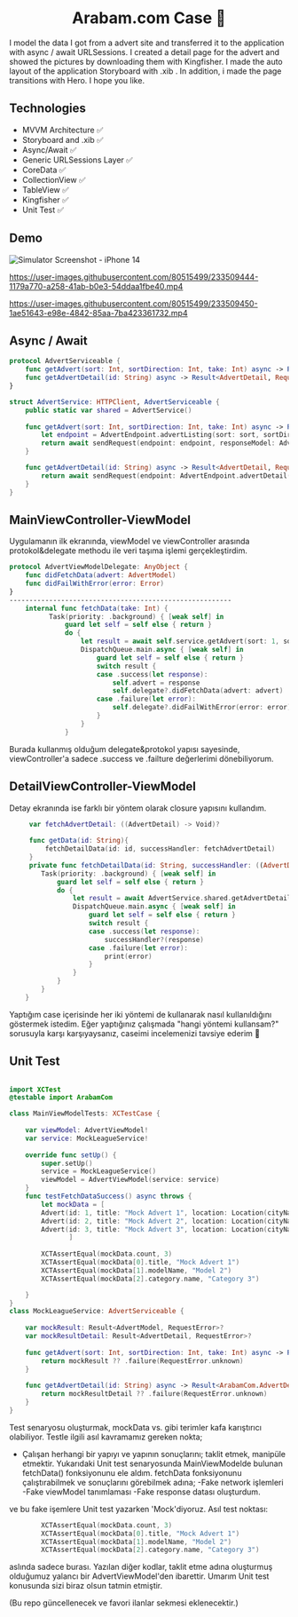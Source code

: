 <h1 align=center>Arabam.com Case 📰 </h1> 

I model the data I got from a advert site and transferred it to the application with async / await URLSessions. I created a detail page for the advert and showed the pictures by downloading them with Kingfisher. I made the auto layout of the application Storyboard with .xib . In addition, i made the page transitions with Hero. I hope you like.

## Technologies
+ MVVM Architecture ✅ 
+ Storyboard and .xib ✅
+ Async/Await ✅ 
+ Generic URLSessions Layer ✅ 
+ CoreData ✅
+ CollectionView ✅
+ TableView ✅
+ Kingfisher ✅ 
+ Unit Test ✅ 

## Demo
![Simulator Screenshot - iPhone 14](https://user-images.githubusercontent.com/80515499/233509655-7221a02a-cb80-45d9-945f-d7d3612a69b8.png)

https://user-images.githubusercontent.com/80515499/233509444-1179a770-a258-41ab-b0e3-54ddaa1fbe40.mp4 

https://user-images.githubusercontent.com/80515499/233509450-1ae51643-e98e-4842-85aa-7ba423361732.mp4

## Async / Await

```` swift
protocol AdvertServiceable {
    func getAdvert(sort: Int, sortDirection: Int, take: Int) async -> Result<AdvertModel, RequestError>
    func getAdvertDetail(id: String) async -> Result<AdvertDetail, RequestError>
}

struct AdvertService: HTTPClient, AdvertServiceable {
    public static var shared = AdvertService()
    
    func getAdvert(sort: Int, sortDirection: Int, take: Int) async -> Result<AdvertModel, RequestError> {
        let endpoint = AdvertEndpoint.advertListing(sort: sort, sortDirection: sortDirection, take: take)
        return await sendRequest(endpoint: endpoint, responseModel: AdvertModel.self)
    }

    func getAdvertDetail(id: String) async -> Result<AdvertDetail, RequestError>{
        return await sendRequest(endpoint: AdvertEndpoint.advertDetail(id: id), responseModel: AdvertDetail.self)
    }
}
````
## MainViewController-ViewModel

Uygulamanın ilk ekranında, viewModel ve viewController arasında protokol&delegate methodu ile veri taşıma işlemi gerçekleştirdim.

```` swift
protocol AdvertViewModelDelegate: AnyObject {
    func didFetchData(advert: AdvertModel)
    func didFailWithError(error: Error)
}
--------------------------------------------------------
    internal func fetchData(take: Int) {
          Task(priority: .background) { [weak self] in
              guard let self = self else { return }
              do {
                  let result = await self.service.getAdvert(sort: 1, sortDirection: 0, take: take)
                  DispatchQueue.main.async { [weak self] in
                      guard let self = self else { return }
                      switch result {
                      case .success(let response):
                          self.advert = response 
                          self.delegate?.didFetchData(advert: advert) 
                      case .failure(let error):
                          self.delegate?.didFailWithError(error: error) 
                      }
                  }
              }
````
Burada kullanmış olduğum delegate&protokol yapısı sayesinde, viewController'a sadece .success ve .failture değerlerimi dönebiliyorum.

## DetailViewController-ViewModel

Detay ekranında ise farklı bir yöntem olarak closure yapısını kullandım.
```` swift
     var fetchAdvertDetail: ((AdvertDetail) -> Void)?
    
     func getData(id: String){
         fetchDetailData(id: id, successHandler: fetchAdvertDetail)
     }
     private func fetchDetailData(id: String, successHandler: ((AdvertDetail) -> Void)?) {
        Task(priority: .background) { [weak self] in
            guard let self = self else { return }
            do {
                let result = await AdvertService.shared.getAdvertDetail(id: id)
                DispatchQueue.main.async { [weak self] in
                    guard let self = self else { return }
                    switch result {
                    case .success(let response):
                        successHandler?(response)
                    case .failure(let error):
                        print(error)
                    }
                }
            }
        }
    }
````
Yaptığım case içerisinde her iki yöntemi de kullanarak nasıl kullanıldığını göstermek istedim.
Eğer yaptığınız çalışmada "hangi yöntemi kullansam?" sorusuyla karşı karşıyaysanız, caseimi incelemenizi tavsiye ederim 🙂

## Unit Test 

```` swift

import XCTest
@testable import ArabamCom

class MainViewModelTests: XCTestCase {
    
    var viewModel: AdvertViewModel!
    var service: MockLeagueService!
    
    override func setUp() {
        super.setUp()
        service = MockLeagueService()
        viewModel = AdvertViewModel(service: service)
    }
    func testFetchDataSuccess() async throws {
        let mockData = [
        Advert(id: 1, title: "Mock Advert 1", location: Location(cityName: "Istanbul", townName: "Kadikoy"), category: Category(id: 1, name: "Category 1"), modelName: "Model 1", price: 1000, priceFormatted: "1,000 TL", date: "2022-04-22T10:20:30Z", dateFormatted: "22 Nisan 2022", photo: "https://via.placeholder.com/150", properties: [Property(name: "Property 1", value: "Value 1"), Property(name: "Property 2", value: "Value 2")]),
        Advert(id: 2, title: "Mock Advert 2", location: Location(cityName: "Istanbul", townName: "Besiktas"), category: Category(id: 2, name: "Category 2"), modelName: "Model 2", price: 2000, priceFormatted: "2,000 TL", date: "2022-04-21T09:10:20Z", dateFormatted: "21 Nisan 2022", photo: "https://via.placeholder.com/150", properties: [Property(name: "Property 3", value: "Value 3"), Property(name: "Property 4", value: "Value 4")]),
        Advert(id: 3, title: "Mock Advert 3", location: Location(cityName: "Ankara", townName: "Cankaya"), category: Category(id: 3, name: "Category 3"), modelName: "Model 3", price: 3000, priceFormatted: "3,000 TL", date: "2022-04-20T08:09:10Z", dateFormatted: "20 Nisan 2022", photo: "https://via.placeholder.com/150", properties: [Property(name: "Property 5", value: "Value 5"), Property(name: "Property 6", value: "Value 6")])
               ]
  
        XCTAssertEqual(mockData.count, 3)
        XCTAssertEqual(mockData[0].title, "Mock Advert 1")
        XCTAssertEqual(mockData[1].modelName, "Model 2")
        XCTAssertEqual(mockData[2].category.name, "Category 3")

    }
}
class MockLeagueService: AdvertServiceable {
    
    var mockResult: Result<AdvertModel, RequestError>?
    var mockResultDetail: Result<AdvertDetail, RequestError>?
    
    func getAdvert(sort: Int, sortDirection: Int, take: Int) async -> Result<ArabamCom.AdvertModel, ArabamCom.RequestError> {
        return mockResult ?? .failure(RequestError.unknown)
    }
    
    func getAdvertDetail(id: String) async -> Result<ArabamCom.AdvertDetail, ArabamCom.RequestError> {
        return mockResultDetail ?? .failure(RequestError.unknown)
    }
}
````
Test senaryosu oluşturmak, mockData vs. gibi terimler kafa karıştırıcı olabiliyor. Testle ilgili asıl kavramamız gereken nokta;
- Çalışan herhangi bir yapıyı ve yapının sonuçlarını; taklit etmek, manipüle etmektir.
Yukarıdaki Unit test senaryosunda MainViewModelde bulunan fetchData() fonksiyonunu ele aldım. fetchData fonksiyonunu çalıştırabilmek ve sonuçlarını görebilmek adına;
-Fake network işlemleri
-Fake viewModel tanımlaması
-Fake response datası oluşturdum.

ve bu fake işemlere Unit test yazarken 'Mock'diyoruz.
Asıl test noktası:

```` swift
        XCTAssertEqual(mockData.count, 3)
        XCTAssertEqual(mockData[0].title, "Mock Advert 1")
        XCTAssertEqual(mockData[1].modelName, "Model 2")
        XCTAssertEqual(mockData[2].category.name, "Category 3")
````
aslında sadece burası. Yazılan diğer kodlar, taklit etme adına oluşturmuş olduğumuz yalancı bir AdvertViewModel'den ibarettir.
Umarım Unit test konusunda sizi biraz olsun tatmin etmiştir.

(Bu repo güncellenecek ve favori ilanlar sekmesi eklenecektir.)
                  

